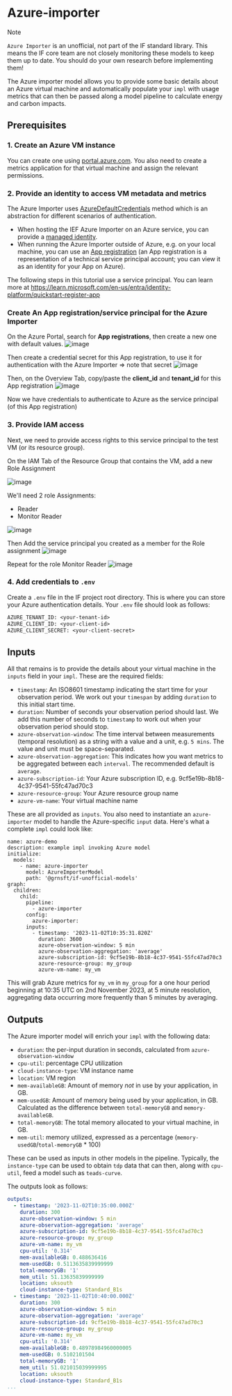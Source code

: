 # Azure-importer

> [!NOTE]
> `Azure Importer` is an unofficial, not part of the IF standard library. This means the IF core team are not closely monitoring these models to keep them up to date. You should do your own research before implementing them!


The Azure importer model allows you to provide some basic details about an Azure virtual machine and automatically populate your `impl` with usage metrics that can then be passed along a model pipeline to calculate energy and carbon impacts.

## Prerequisites

### 1. Create an Azure VM instance

You can create one using [portal.azure.com](https://portal.azure.com). You also need to create a metrics application for that virtual machine and assign the relevant permissions.

### 2. Provide an identity to access VM metadata and metrics

The Azure Importer uses [AzureDefaultCredentials](https://learn.microsoft.com/en-us/dotnet/api/azure.identity.defaultazurecredential?view=azure-dotnet) method which is an abstraction for different scenarios of authentication.

* When hosting the IEF Azure Importer on an Azure service, you can provide a [managed identity](https://learn.microsoft.com/en-us/entra/identity/managed-identities-azure-resources/overview).
* When running the Azure Importer outside of Azure, e.g. on your local machine, you can use an [App registration](https://learn.microsoft.com/en-us/entra/identity-platform/quickstart-register-app) (an App registration is a representation of a technical service principal account; you can view it as an identity for your App on Azure).

The following steps in this tutorial use a service principal. You can learn more at https://learn.microsoft.com/en-us/entra/identity-platform/quickstart-register-app

### Create An App registration/service principal for the Azure Importer

On the Azure Portal, search for **App registrations**, then create a new one with default values.
![image](https://github.com/Green-Software-Foundation/if-docs/assets/966110/f77fd653-4386-4f4b-9488-ea7ae521d7d1)


Then create a credential secret for this App registration, to use it for authentication with the Azure Importer => note that secret
![image](https://github.com/Green-Software-Foundation/if-docs/assets/966110/c3f380e1-2bc9-471f-b212-ce8c31a158b1)


Then, on the Overview Tab, copy/paste the **client_id** and **tenant_id** for this App registration
![image](https://github.com/Green-Software-Foundation/if-docs/assets/966110/e1615088-9ee6-41ef-a340-7ab72c1bc488)

Now we have credentials to authenticate to Azure as the service principal (of this App registration)

### 3. Provide IAM access

Next, we need to provide access rights to this service principal to the test VM (or its resource group).

On the IAM Tab of the Resource Group that contains the VM, add a new Role Assignment

![image](https://github.com/Green-Software-Foundation/if-docs/assets/966110/0588530c-bd67-4876-b26b-c076d5cda08d)


We'll need 2 role Assignments:

* Reader
* Monitor Reader

![image](https://github.com/Green-Software-Foundation/if-docs/assets/966110/52af6111-dde3-4f99-8739-769d72fdb5d8)

Then Add the service principal you created as a member for the Role assignment
![image](https://github.com/Green-Software-Foundation/if-docs/assets/966110/be097243-66a7-421a-9cee-e8fe77906a82)

Repeat for the role Monitor Reader
![image](https://github.com/Green-Software-Foundation/if-docs/assets/966110/5bf34f7a-9a01-4eb8-b3a4-aed70db44e72)




### 4. Add credentials to `.env`

Create a `.env` file in the IF project root directory. This is where you can store your Azure authentication details. Your `.env` file should look as follows:

```txt
AZURE_TENANT_ID: <your-tenant-id>
AZURE_CLIENT_ID: <your-client-id>
AZURE_CLIENT_SECRET: <your-client-secret>
```

## Inputs

All that remains is to provide the details about your virtual machine in the `inputs` field in your `impl`.
These are the required fields:

- `timestamp`: An ISO8601 timestamp indicating the start time for your observation period. We work out your `timespan` by adding `duration` to this initial start time.
- `duration`: Number of seconds your observation period should last. We add this number of seconds to `timestamp` to work out when your observation period should stop.
- `azure-observation-window`: The time interval between measurements (temporal resolution) as a string with a value and a unit, e.g. `5 mins`. The value and unit must be space-separated.
- `azure-observation-aggregation`: This indicates how you want metrics to be aggregated between each `interval`. The recommended default is `average`.
- `azure-subscription-id`: Your Azure subscription ID, e.g. 9cf5e19b-8b18-4c37-9541-55fc47ad70c3
- `azure-resource-group`: Your Azure resource group name
- `azure-vm-name`: Your virtual machine name

These are all provided as `inputs`. You also need to instantiate an `azure-importer` model to handle the Azure-specific `input` data. Here's what a complete `impl` could look like:

```
name: azure-demo
description: example impl invoking Azure model
initialize:
  models:
    - name: azure-importer
      model: AzureImporterModel
      path: '@grnsft/if-unofficial-models'
graph:
  children:
    child:
      pipeline:
        - azure-importer
      config:
        azure-importer:
      inputs:
        - timestamp: '2023-11-02T10:35:31.820Z'
          duration: 3600
          azure-observation-window: 5 min
          azure-observation-aggregation: 'average'
          azure-subscription-id: 9cf5e19b-8b18-4c37-9541-55fc47ad70c3
          azure-resource-group: my_group
          azure-vm-name: my_vm
```

This will grab Azure metrics for `my_vm` in `my_group` for a one hour period beginning at 10:35 UTC on 2nd November 2023, at 5 minute resolution, aggregating data occurring more frequently than 5 minutes by averaging.


## Outputs

The Azure importer model will enrich your `impl` with the following data:

- `duration`: the per-input duration in seconds, calculated from `azure-observation-window`
- `cpu-util`: percentage CPU utilization
- `cloud-instance-type`: VM instance name
- `location`: VM region
- `mem-availableGB`: Amount of memory *not* in use by your application, in GB.
- `mem-usedGB`: Amount of memory being used by your application, in GB. Calculated as the difference between `total-memoryGB` and `memory-availableGB`.
- `total-memoryGB`: The total memory allocated to your virtual machine, in GB.
- `mem-util`: memory utilized, expressed as a percentage (`memory-usedGB`/`total-memoryGB` * 100)

These can be used as inputs in other models in the pipeline. Typically, the `instance-type` can be used to obtain `tdp` data that can then, along with `cpu-util`, feed a model such as `teads-curve`.

The outputs look as follows:

```yaml
outputs:
  - timestamp: '2023-11-02T10:35:00.000Z'
    duration: 300
    azure-observation-window: 5 min
    azure-observation-aggregation: 'average'
    azure-subscription-id: 9cf5e19b-8b18-4c37-9541-55fc47ad70c3
    azure-resource-group: my_group
    azure-vm-name: my_vm
    cpu-util: '0.314'
    mem-availableGB: 0.488636416
    mem-usedGB: 0.5113635839999999
    total-memoryGB: '1'
    mem_util: 51.13635839999999
    location: uksouth
    cloud-instance-type: Standard_B1s
  - timestamp: '2023-11-02T10:40:00.000Z'
    duration: 300
    azure-observation-window: 5 min
    azure-observation-aggregation: 'average'
    azure-subscription-id: 9cf5e19b-8b18-4c37-9541-55fc47ad70c3
    azure-resource-group: my_group
    azure-vm-name: my_vm
    cpu-util: '0.314'
    mem-availableGB: 0.48978984960000005
    mem-usedGB: 0.5102101504
    total-memoryGB: '1'
    mem_util: 51.021015039999995
    location: uksouth
    cloud-instance-type: Standard_B1s
...
```
